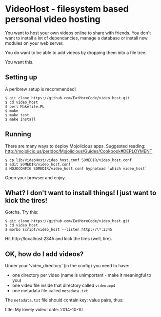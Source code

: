 VideoHost - filesystem based personal video hosting
===================================================

You want to host your own videos online to share with friends. You don't want
to install a lot of dependancies, manage a database or install new modules on
your web server.

You do want to be able to add videos by dropping them into a file tree.

You want this.

Setting up
----------

A perlbrew setup is recommended!

    $ git clone https://github.com/EatMoreCode/video_host.git
    $ cd video_host
    $ perl Makefile.PL
    $ make
    $ make test
    $ make install


Running
-------

There are many ways to deploy Mojolicious apps. Suggested reading:
http://mojolicio.us/perldoc/Mojolicious/Guides/Cookbook#DEPLOYMENT

    $ cp lib/VideoHost/video_host.conf SOMEDIR/video_host.conf
    $ edit SOMEDIR/video_host.conf
    $ MOJOCONFIG SOMEDIR/video_host.conf hypnotoad `which video_host`

Open your browser and enjoy.

What? I don't want to install things! I just want to kick the tires!
--------------------------------------------------------------------

Gotcha. Try this:

    $ git clone https://github.com/EatMoreCode/video_host.git
    $ cd video_host
    $ morbo script/video_host --listen http://\*:2345

Hit http://localhost:2345 and kick the tires (well, tire).

OK, how do I add videos?
------------------------

Under your 'video_directory' (in the config) you need to have:

* one directory per video (name is unimportant - make it meaningful to you)
* one video file inside that directory called `video.mp4`
* one metadata file called `metadata.txt`

The `metadata.txt` file should contain key: value pairs, thus:

   title: My lovely video!
   date: 2014-10-10

